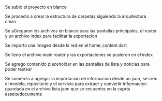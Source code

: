 Se subio el proyecto en blanco

Se procedio a crear la estructura de carpetas siguiendo la arquitectura clean

Se aGregaron los archivos en blanco para las pantallas principales, el router y un archivo index para facilitar la exportacion

Se importo una imagen desde la red en el home_content.dart 

Se lleno el archivo main router y las exportaciones se pusieron en el index

Se agrego contenido placeholder en las pantallas de lista y noticias para poder testear

Se comenzo a agregar la importacion de informacion desde un json, se creo el modelo, repositorio y el servicio para extraer y convertir informacion guardada en el archivo lista.json que se encuentra en la caprta assets/documents